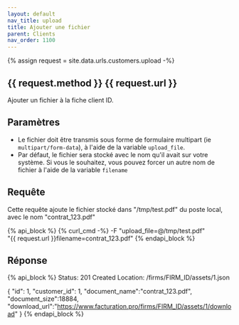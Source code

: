 ```yaml
---
layout: default
nav_title: upload
title: Ajouter une fichier
parent: Clients
nav_order: 1100
---
```

{% assign request = site.data.urls.customers.upload -%}
## {{ request.method }} {{ request.url }}

Ajouter un fichier à la fiche client ID.<br/>

## Paramètres

* Le fichier doit être transmis sous forme de formulaire multipart (ie `multipart/form-data`), à l'aide de la variable `upload_file`.
* Par défaut, le fichier sera stocké avec le nom qu'il avait sur votre système. Si vous le souhaitez, vous pouvez forcer un autre nom de fichier à l'aide de la variable `filename`

## Requête

Cette requête ajoute le fichier stocké dans "/tmp/test.pdf" du poste local, avec le nom "contrat_123.pdf"

{% api_block %}
{% curl_cmd -%}
-F "upload_file=@/tmp/test.pdf" \
"{{ request.url }}filename=contrat_123.pdf"
{% endapi_block %}

## Réponse

{% api_block %}
Status: 201 Created
Location: /firms/FIRM_ID/assets/1.json

{
  "id": 1,
  "customer_id": 1,
  "document_name":"contrat_123.pdf",
  "document_size":18884,
  "download_url":"https://www.facturation.pro/firms/FIRM_ID/assets/1/download"
}
{% endapi_block %}
